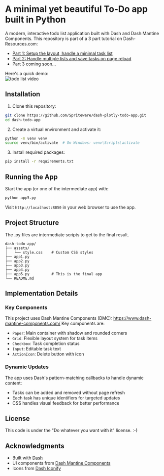 # A minimal yet beautiful To-Do app built in Python

A modern, interactive todo list application built with Dash and Dash Mantine Components.
This repository is part of a 3 part tutorial on Dash-Resources.com:
- [Part 1: Setup the layout, handle a minimal task list](https://dash-resources.com/build-a-to-do-app-in-python-with-dash-part-1-3/)
- [Part 2: Handle multiple lists and save tasks on page reload](https://dash-resources.com/build-a-to-do-app-in-python-with-dash-part-1-3/)
- Part 3 coming soon...

Here's a quick demo:  
![todo list video](https://github.com/user-attachments/assets/09f38f1b-fc3f-425f-af90-48122f67ebf8)


## Installation

1. Clone this repository:
```bash
git clone https://github.com/Spriteware/dash-plotly-todo-app.git
cd dash-todo-app
```

2. Create a virtual environment and activate it:
```bash
python -m venv venv
source venv/bin/activate  # On Windows: venv\Scripts\activate
```

3. Install required packages:
```bash
pip install -r requirements.txt
```

## Running the App

Start the app (or one of the intermediate app) with:
```bash
python app5.py
```

Visit `http://localhost:8050` in your web browser to use the app.

## Project Structure

The .py files are intermediate scripts to get to the final result.   
```
dash-todo-app/
├── assets/         
│   └── style.css    # Custom CSS styles
├── app1.py          
├── app2.py
├── app3.py
├── app4.py
├── app5.py          # This is the final app
└── README.md
```

## Implementation Details

### Key Components

This project uses Dash Mantine Components (DMC): https://www.dash-mantine-components.com/
Key components are:
- `Paper`: Main container with shadow and rounded corners
- `Grid`: Flexible layout system for task items
- `Checkbox`: Task completion status
- `Input`: Editable task text
- `ActionIcon`: Delete button with icon

### Dynamic Updates

The app uses Dash's pattern-matching callbacks to handle dynamic content:
- Tasks can be added and removed without page refresh
- Each task has unique identifiers for targeted updates
- CSS handles visual feedback for better performance

## License

This code is under the "Do whatever you want with it" license. :-)

## Acknowledgments

- Built with [Dash](https://dash.plotly.com/)
- UI components from [Dash Mantine Components](https://dash-mantine-components.com/)
- Icons from [Dash Iconify](https://github.com/snehilvj/dash-iconify)
